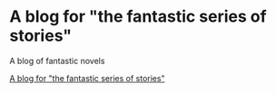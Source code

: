 # A blog for "the fantastic series of stories"

A blog of fantastic novels

<!-- insert url link -->
[A blog for "the fantastic series of stories"](https://fantastic-blog-novels.netlify.app/)